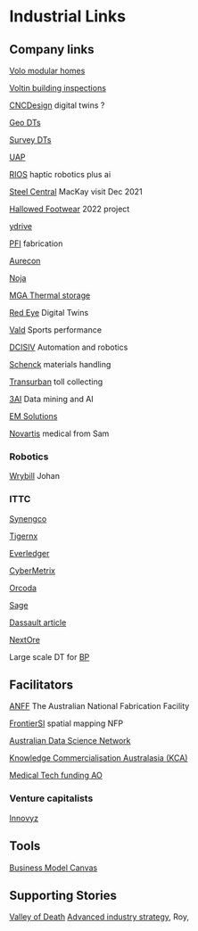 # Industrial Links
<!-- Industrial contracts -->

## Company links
[Volo modular homes](http://www.volomodular.com.au/residential-modular-home/)

[Voltin building inspections](https://www.voltin.com.au/voltin-about-us/)

[CNCDesign](https://www.cncdesign.com.au/) digital twins ?

[Geo DTs](https://www.aamgroup.com/)

[Survey DTs](https://www.fugro.com/)

[UAP](https://cooperativeresearch.org.au/robot-artist-with-eyes-delivers-international-growth-for-aussie-company-and-creates-new-jobs-for-humans/)

[RIOS](https://www.rios.ai/) haptic robotics plus ai

[Steel Central](https://www.steelcentral.com.au/) MacKay visit Dec 2021

[Hallowed Footwear](https://hallowedfootwear.com.au/) 2022 project

[ydrive](http://ydrive.me/)

[PFI](https://www.pfi.com.au/) fabrication

[Aurecon](https://www.aurecongroup.com/)

[Noja](https://www.nojapower.com.au/)

[MGA Thermal storage](https://www.mgathermalstorage.com/about)

[Red Eye](https://www.redeye.co/) Digital Twins

[Vald](https://vald.com/#:~:text=VALD%20was%20established%20in%20January,%2C%20the%20NordBord%2C%20was%20conceived.) Sports performance 

[DCISIV](https://dcisiv.com.au/) Automation and robotics

[Schenck](https://www.schenckprocess.com/contact-support/office-contacts) materials handling

[Transurban](https://www.transurban.com/news/bridge-fun-run-raises-over-one-million) toll collecting 

[3AI](https://intersect.org.au/analytics/) Data mining and AI

[EM Solutions](https://www.emsolutions.com.au/)

[Novartis](https://www.novartis.com/) medical from Sam 

### Robotics

[Wrybill](https://www.wrybillrobotics.com/) Johan

### ITTC
[Synengco](https://synengco.com/)

[Tigernx](https://www.tigernix.com/about-us)

[Everledger](https://everledger.io/resources/)

[CyberMetrix](https://cybermetrix.com.au/about_cybermetrix.html)

[Orcoda](https://orcoda.com/)

[Sage](https://www.sageautomation.com/)

[Dassault article ](https://www.forbes.com/sites/dassaultsystemes/2022/08/08/6-ways-contextual-data-can-drive-informed-decision-making-in-manufacturing/?sh=5797f82f47b7)

[NextOre](https://nextore.com.au/our-company/)

Large scale DT for [BP](https://discover.aveva.com/nurture-eatdt/video-aveva-digital-twin-delivers-transformational-value-to-bp)

## Facilitators
[ANFF](https://www.anff.org.au/) The Australian National Fabrication Facility

[FrontierSI](https://frontiersi.com.au/) spatial mapping NFP

[Australian Data Science Network](https://www.australiandatascience.net/)

[Knowledge Commercialisation Australasia (KCA)](https://techtransfer.org.au/about/)

[Medical Tech funding AO](https://www.aofoundation.org/who-we-are)

### Venture capitalists
[Innovyz](https://www.innovyz.com/australia)

## Tools
[Business Model Canvas](https://miro.com/app/board/o9J_l_ZGBKg=/?utm_campaign=Free%20Tools%20Download&utm_medium=email&_hsmi=135218566&_hsenc=p2ANqtz--H0vvrTVRYjtkhRYr98oUCnF0RVJWbmTTOSacHTUznCe60B8-a1ic4SC_B5J9RXinJc9H1pYux5fP3Kg6QxwcfJSsVH9BKMq93CviMKyr0CaMvvms&utm_content=135218566&utm_source=hs_automation)

## Supporting Stories
[Valley of Death](https://eig.org/dueling-theories-of-innovation/)
[Advanced industry strategy](https://www.innovationaus.com/can-australia-catch-up-in-the-race-for-advanced-industries/), Roy, 

